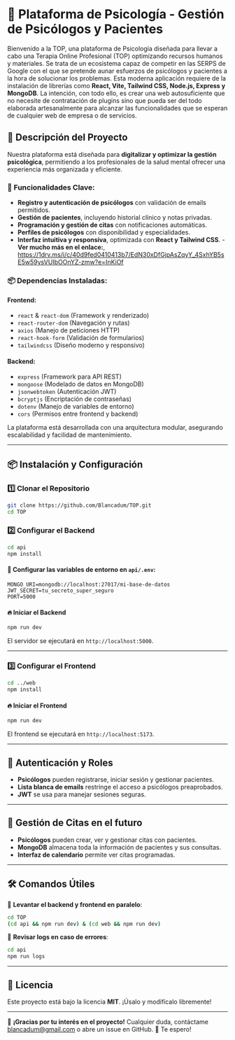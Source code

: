 # 🧠 Plataforma de Psicología - Gestión de Psicólogos y Pacientes

Bienvenido a la TOP, una plataforma de Psicología diseñada para llevar a cabo una Terapia Online Profesional (TOP) optimizando recursos humanos y materiales. Se trata de un ecosistema capaz de competir en las SERPS de Google con el que se pretende aunar esfuerzos de psicólogos y pacientes a la hora de solucionar los problemas. Esta moderna aplicación requiere de la instalación de librerías como **React, Vite, Tailwind CSS, Node.js, Express y MongoDB**. La intención, con todo ello, es crear una web autosuficiente que no necesite de contratación de plugins sino que pueda ser del todo elaborada artesanalmente para alcanzar las funcionalidades que se esperan de cualquier web de empresa o de servicios.

## 🚀 Descripción del Proyecto
Nuestra plataforma está diseñada para **digitalizar y optimizar la gestión psicológica**, permitiendo a los profesionales de la salud mental ofrecer una experiencia más organizada y eficiente. 

### **🔹 Funcionalidades Clave:**
- **Registro y autenticación de psicólogos** con validación de emails permitidos.
- **Gestión de pacientes**, incluyendo historial clínico y notas privadas.
- **Programación y gestión de citas** con notificaciones automáticas.
- **Perfiles de psicólogos** con disponibilidad y especialidades.
- **Interfaz intuitiva y responsiva**, optimizada con **React y Tailwind CSS**.
-**Ver mucho más en el enlace:**, https://1drv.ms/i/c/40d9fed0410413b7/EdN30xDfGjpAsZqyY_4SxhYB5sE5w59ysVUIbOOnYZ-zmw?e=InKiOf

### **📦 Dependencias Instaladas:**

#### **Frontend:**
- `react` & `react-dom` (Framework y renderizado)
- `react-router-dom` (Navegación y rutas)
- `axios` (Manejo de peticiones HTTP)
- `react-hook-form` (Validación de formularios)
- `tailwindcss` (Diseño moderno y responsivo)

#### **Backend:**
- `express` (Framework para API REST)
- `mongoose` (Modelado de datos en MongoDB)
- `jsonwebtoken` (Autenticación JWT)
- `bcryptjs` (Encriptación de contraseñas)
- `dotenv` (Manejo de variables de entorno)
- `cors` (Permisos entre frontend y backend)

La plataforma está desarrollada con una arquitectura modular, asegurando escalabilidad y facilidad de mantenimiento.

---

## 📦 Instalación y Configuración

### **1️⃣ Clonar el Repositorio**
```sh
git clone https://github.com/Blancadum/TOP.git
cd TOP
```

### **2️⃣ Configurar el Backend**
```sh
cd api
npm install
```
#### 📌 **Configurar las variables de entorno** en `api/.env`:
```env
MONGO_URI=mongodb://localhost:27017/mi-base-de-datos
JWT_SECRET=tu_secreto_super_seguro
PORT=5000
```
#### 🔥 **Iniciar el Backend**
```sh
npm run dev
```
El servidor se ejecutará en `http://localhost:5000`.

---

### **3️⃣ Configurar el Frontend**
```sh
cd ../web
npm install
```
#### 🔥 **Iniciar el Frontend**
```sh
npm run dev
```
El frontend se ejecutará en `http://localhost:5173`.

---

## 🔐 **Autenticación y Roles**
- **Psicólogos** pueden registrarse, iniciar sesión y gestionar pacientes.
- **Lista blanca de emails** restringe el acceso a psicólogos preaprobados.
- **JWT** se usa para manejar sesiones seguras.

---

## 📅 **Gestión de Citas** en el futuro
- **Psicólogos** pueden crear, ver y gestionar citas con pacientes.
- **MongoDB** almacena toda la información de pacientes y sus consultas.
- **Interfaz de calendario** permite ver citas programadas.

---

## 🛠 **Comandos Útiles**
📌 **Levantar el backend y frontend en paralelo**:
```sh
cd TOP
(cd api && npm run dev) & (cd web && npm run dev)
```

📌 **Revisar logs en caso de errores**:
```sh
cd api
npm run logs
```
---

## 📜 Licencia
Este proyecto está bajo la licencia **MIT**. ¡Úsalo y modifícalo libremente!

---

🚀 **¡Gracias por tu interés en el proyecto!** Cualquier duda, contáctame blancadum@gmail.com o abre un issue en GitHub. 🎉
Te espero! 
